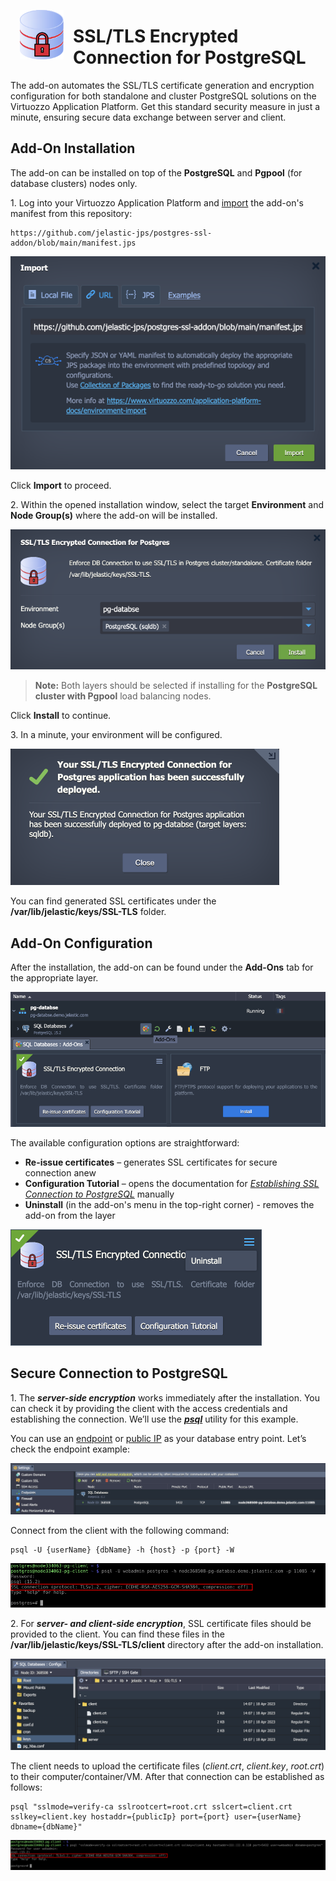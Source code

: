 <p align="center"><img style="padding: 0 15px; float: left;" src="images/postgres-ssl-logo.svg" width="70"></p>


# SSL/TLS Encrypted Connection for PostgreSQL

The add-on automates the SSL/TLS certificate generation and encryption configuration for both standalone and cluster PostgreSQL solutions on the Virtuozzo Application Platform. Get this standard security measure in just a minute, ensuring secure data exchange between server and client.


## Add-On Installation

The add-on can be installed on top of the **PostgreSQL** and **Pgpool** (for database clusters) nodes only.

1\. Log into your Virtuozzo Application Platform and [import](https://www.virtuozzo.com/application-platform-docs/environment-import/) the add-on's manifest from this repository:

```
https://github.com/jelastic-jps/postgres-ssl-addon/blob/main/manifest.jps
```

![import add-on](images/01-import-addon.png)

Click **Import** to proceed.

2\. Within the opened installation window, select the target **Environment** and **Node Group(s)** where the add-on will be installed.

![install add-on](images/02-install-addon.png)

> **Note:** Both layers should be selected if installing for the **PostgreSQL cluster with Pgpool** load balancing nodes.

Click **Install** to continue.

3\. In a minute, your environment will be configured.

![add-on installation success](images/03-addon-installation-success.png)

You can find generated SSL certificates under the **/var/lib/jelastic/keys/SSL-TLS** folder.


## Add-On Configuration

After the installation, the add-on can be found under the **Add-Ons** tab for the appropriate layer.

![configure add-on](images/04-configure-addon.png)

The available configuration options are straightforward:

- **Re-issue certificates** – generates SSL certificates for secure connection anew
- **Configuration Tutorial** – opens the documentation for *[Establishing SSL Connection to PostgreSQL](https://www.virtuozzo.com/application-platform-docs/ssl-for-pgsql/)* manually
- **Uninstall** (in the add-on's menu in the top-right corner) - removes the add-on from the layer

![uninstall add-on](images/05-uninstall-addon.png)


## Secure Connection to PostgreSQL

1\. The ***server-side encryption*** works immediately after the installation. You can check it by providing the client with the access credentials and establishing the connection. We’ll use the ***[psql](https://www.postgresql.org/docs/current/app-psql.html)*** utility for this example.

You can use an [endpoint](https://www.virtuozzo.com/application-platform-docs/endpoints/) or [public IP](https://www.virtuozzo.com/application-platform-docs/public-ip/) as your database entry point. Let’s check the endpoint example:

![endpoint entry point](images/06-endpoint-entry-point.png)

Connect from the client with the following command:

```
psql -U {userName} {dbName} -h {host} -p {port} -W
```

![PostgreSQL server encryption](images/07-postgresql-server-encryption.png)

2\. For ***server- and client-side encryption***, SSL certificate files should be provided to the client. You can find these files in the **/var/lib/jelastic/keys/SSL-TLS/client** directory after the add-on installation.

![client SSL certificates](images/08-client-ssl-certificates.png)

The client needs to upload the certificate files (*client.crt*, *client.key*, *root.crt*) to their computer/container/VM. After that connection can be established as follows:

```
psql "sslmode=verify-ca sslrootcert=root.crt sslcert=client.crt sslkey=client.key hostaddr={publicIp} port={port} user={userName} dbname={dbName}"
```

![PostgreSQL clinet server encryption](images/09-postgresql-clinet-server-encryption.png)